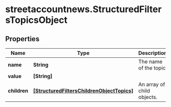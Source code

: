 # streetaccountnews.StructuredFiltersTopicsObject

## Properties

Name | Type | Description | Notes
------------ | ------------- | ------------- | -------------
**name** | **String** | The name of the topic. | [optional] 
**value** | **[String]** |  | [optional] 
**children** | [**[StructuredFiltersChildrenObjectTopics]**](StructuredFiltersChildrenObjectTopics.md) | An array of child objects. | [optional] 


